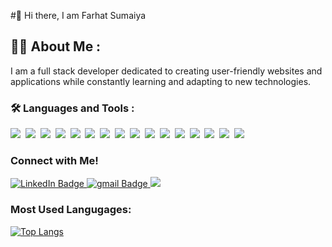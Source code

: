#👋 Hi there, I am Farhat Sumaiya

## :woman_technologist: About Me :
I am a full stack developer dedicated to creating user-friendly websites and applications while constantly learning and adapting to new technologies.



### :hammer_and_wrench: Languages and Tools :
<div id="badges">
  <img src="https://img.shields.io/badge/AWS-%23FF9900.svg?style=for-the-badge&logo=amazon-aws&logoColor=white">&nbsp;
  <img src="https://img.shields.io/badge/Render-%46E3B7.svg?style=for-the-badge&logo=render&logoColor=white"/>&nbsp;
  <img src="https://img.shields.io/badge/Visual%20Studio%20Code-0078d7.svg?style=for-the-badge&logo=visual-studio-code&logoColor=white"/>&nbsp;
  <img src="https://img.shields.io/badge/css3-%231572B6.svg?style=for-the-badge&logo=css3&logoColor=white"/>&nbsp;
  <img src="https://img.shields.io/badge/html5-%23E34F26.svg?style=for-the-badge&logo=html5&logoColor=white"/>&nbsp;
  <img src="https://img.shields.io/badge/javascript-%23323330.svg?style=for-the-badge&logo=javascript&logoColor=%23F7DF1E"/>&nbsp;
  <img src="https://img.shields.io/badge/ruby-%23CC342D.svg?style=for-the-badge&logo=ruby&logoColor=white"/>&nbsp;
   <img src="https://img.shields.io/badge/Postman-FF6C37?style=for-the-badge&logo=postman&logoColor=white"/>&nbsp;
   <img src="https://img.shields.io/badge/github-%23121011.svg?style=for-the-badge&logo=github&logoColor=white"/>&nbsp;
   <img src="https://img.shields.io/badge/node.js-6DA55F?style=for-the-badge&logo=node.js&logoColor=white"/>&nbsp;
   <img src="https://img.shields.io/badge/express.js-%23404d59.svg?style=for-the-badge&logo=express&logoColor=%2361DAFB"/>&nbsp;
   <img src="https://img.shields.io/badge/MongoDB-%234ea94b.svg?style=for-the-badge&logo=mongodb&logoColor=white"/>&nbsp;
   <img src="https://img.shields.io/badge/mysql-%2300f.svg?style=for-the-badge&logo=mysql&logoColor=white"/>&nbsp;
  <img src="https://img.shields.io/badge/bootstrap-%238511FA.svg?style=for-the-badge&logo=bootstrap&logoColor=white"/>&nbsp;
  <img src="https://img.shields.io/badge/react-%2320232a.svg?style=for-the-badge&logo=react&logoColor=%2361DAFB"/>&nbsp;
    <img src="https://img.shields.io/badge/redux-%23593d88.svg?style=for-the-badge&logo=redux&logoColor=white"/>&nbsp;
</div>

### Connect with Me!
<div id="badges">
  <a href="[your-linkedin-URL](https://www.linkedin.com/in/farhat-sumaiya-4704b11a3/)">
    <img src="https://img.shields.io/badge/LinkedIn-blue?style=for-the-badge&logo=linkedin&logoColor=white" alt="LinkedIn Badge"/>
  </a>
    <a href="farhat.sumaiya@gmail.com">
    <img src="https://img.shields.io/badge/Gmail-red?style=for-the-badge&logo=gmail&logoColor=white" alt="gmail Badge"/>
  </a>
  <a href="https://farhatt18.github.io/Portfolio/">
    <img src="https://img.shields.io/badge/Portfolio-%23000000.svg?style=for-the-badge&logo=firefox&logoColor=#FF7139"/>
  </a>
</div>

### Most Used Langugages: 
[![Top Langs](https://github-readme-stats.vercel.app/api/top-langs/?username=farhatt18)](https://github.com/farhatt18/github-readme-stats)



